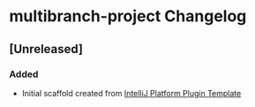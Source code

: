 <!-- Keep a Changelog guide -> https://keepachangelog.com -->

# multibranch-project Changelog

## [Unreleased]
### Added
- Initial scaffold created from [IntelliJ Platform Plugin Template](https://github.com/JetBrains/intellij-platform-plugin-template)
